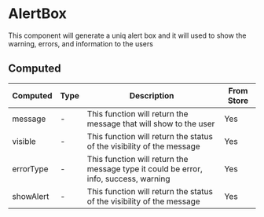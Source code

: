# AlertBox

This component will generate a uniq alert box and it will used to show the warning, errors, and information to the users

## Computed

<!-- @vuese:AlertBox:computed:start -->
|Computed|Type|Description|From Store|
|---|---|---|---|
|message|-|This function will return the message that will show to the user|Yes|
|visible|-|This function will return the status of the visibility of the message|Yes|
|errorType|-|This function will return the message type it could be  error, info, success, warning|Yes|
|showAlert|-|This function will return the status of the visibility of the message|Yes|

<!-- @vuese:AlertBox:computed:end -->


